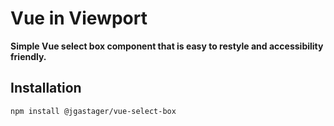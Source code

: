 # Vue in Viewport

**Simple Vue select box component that is easy to restyle and accessibility friendly.**

## Installation

```Bash
npm install @jgastager/vue-select-box
```
